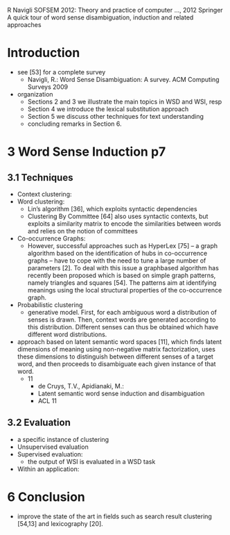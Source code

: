 R Navigli SOFSEM 2012: Theory and practice of computer …, 2012 Springer
A quick tour of word sense disambiguation, induction and related approaches

# Introduction

* see [53] for a complete survey
  * Navigli, R.: Word Sense Disambiguation: A survey. ACM Computing Surveys
    2009
* organization
  * Sections 2 and 3 we illustrate the main topics in WSD and WSI, resp
  * Section 4 we introduce the lexical substitution approach
  * Section 5 we discuss other techniques for text understanding
  * concluding remarks in Section 6.

# 3 Word Sense Induction p7

## 3.1 Techniques

* Context clustering:
* Word clustering:
  * Lin’s algorithm [36], which exploits syntactic dependencies
  * Clustering By Committee [64] also uses syntactic contexts, but exploits a
    similarity matrix to encode the similarities between words and relies on
    the notion of committees
* Co-occurrence Graphs:
  * However, successful approaches such as HyperLex [75] – a graph algorithm
    based on the identification of hubs in co-occurrence graphs – have to cope
    with the need to tune a large number of parameters [2].  To deal with this
    issue a graphbased algorithm has recently been proposed which is based on
    simple graph patterns, namely triangles and squares [54]. The patterns aim
    at identifying meanings using the local structural properties of the
    co-occurrence graph.
* Probabilistic clustering
  * generative model. First, for each ambiguous word a distribution of senses
    is drawn.  Then, context words are generated according to this
    distribution. Different senses can thus be obtained which have different
    word distributions.
* approach based on latent semantic word spaces [11], which finds latent
  dimensions of meaning using non-negative matrix factorization, uses these
  dimensions to distinguish between different senses of a target word, and then
  proceeds to disambiguate each given instance of that word.
  * 11
    * de Cruys, T.V., Apidianaki, M.:
    * Latent semantic word sense induction and disambiguation
    * ACL 11

## 3.2 Evaluation
* a specific instance of clustering
* Unsupervised evaluation
* Supervised evaluation:
  * the output of WSI is evaluated in a WSD task
* Within an application:

# 6 Conclusion

* improve the state of the art in fields such as search result clustering
  [54,13] and lexicography [20].
